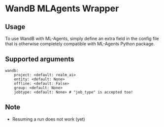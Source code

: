 # WandB MLAgents Wrapper

## Usage
To use WandB with ML-Agents, simply define an extra field in the config file that is otherwise completely compatible with ML-Agents Python package.

## Supported arguments
```
wandb:
    project: <default: realm_ai>
    entity: <default: None>
    offline: <default: False>
    group: <default: None>
    jobtype: <default: None> # "job_type" is accepted too! 
```

## Note
- Resuming a run does not work (yet)